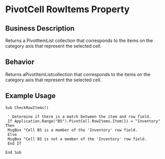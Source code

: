 # PivotCell RowItems Property

## Business Description
Returns a PivotItemList collection that corresponds to the items on the category axis that represent the selected cell.

## Behavior
Returns aPivotItemListcollection that corresponds to the items on the category axis that represent the selected cell.

## Example Usage
```vba
Sub CheckRowItems() 
 
 ' Determine if there is a match between the item and row field. 
 If Application.Range("B5").PivotCell.RowItems.Item(1) = "Inventory" Then 
 MsgBox "Cell B5 is a member of the 'Inventory' row field. 
 Else 
 MsgBox "Cell B5 is not a member of the 'Inventory' row field. 
 End If 
 
End Sub
```